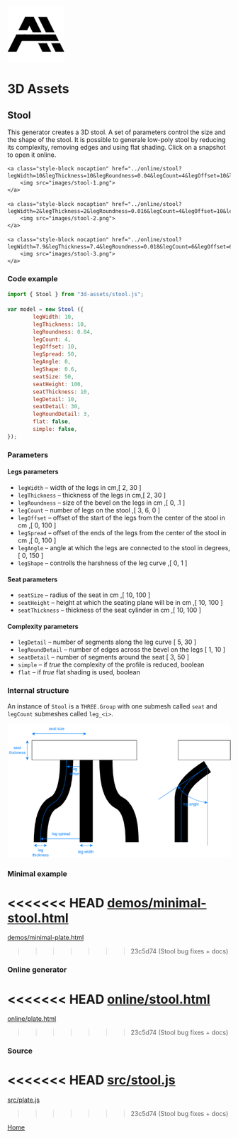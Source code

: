<img class="logo" src="../assets/logo/logo.png">


# 3D Assets


## Stool

This generator creates a 3D stool. A set
of parameters control the size and the shape of the stool.
It is possible to generale low-poly stool by reducing its
complexity, removing edges and using flat shading. Click
on a snapshot to open it online.

<p class="gallery">

	<a class="style-block nocaption" href="../online/stool?legWidth=10&legThickness=10&legRoundness=0.04&legCount=4&legOffset=10&legSpread=50&legAngle=0&legShape=0.6&seatSize=50&seatHeight=100&seatThickness=10&legDetail=10&seatDetail=30&legRoundDetail=3&flat=false&simple=false">
		<img src="images/stool-1.png">
	</a>

	<a class="style-block nocaption" href="../online/stool?legWidth=2&legThickness=2&legRoundness=0.016&legCount=4&legOffset=10&legSpread=28.8&legAngle=0&legShape=0&seatSize=23.5&seatHeight=100&seatThickness=10&legDetail=5&seatDetail=30&legRoundDetail=3&flat=false&simple=false">
		<img src="images/stool-2.png">
	</a>

	<a class="style-block nocaption" href="../online/stool?legWidth=7.9&legThickness=7.4&legRoundness=0.018&legCount=6&legOffset=63&legSpread=66&legAngle=0&legShape=0.07&seatSize=74.8&seatHeight=51.4&seatThickness=30.5&legDetail=5&seatDetail=40&legRoundDetail=3&flat=false&simple=false">
		<img src="images/stool-3.png">
	</a>

</p>


### Code example

```js
import { Stool } from "3d-assets/stool.js";

var model = new Stool ({
		legWidth: 10,
		legThickness: 10,
		legRoundness: 0.04,
		legCount: 4,
		legOffset: 10,
		legSpread: 50,
		legAngle: 0,
		legShape: 0.6,
		seatSize: 50,
		seatHeight: 100,
		seatThickness: 10,
		legDetail: 10,
		seatDetail: 30,
		legRoundDetail: 3,
		flat: false,
		simple: false,
});
```

### Parameters

#### Legs parameters

* `legWidth` &ndash; width of the legs in cm,[ 2, 30 ]
* `legThickness` &ndash; thickness of the legs in cm,[ 2, 30 ]
* `legRoundness` &ndash; size of the bevel on the legs in cm ,[ 0, .1 ]
* `legCount` &ndash; number of legs on the stool ,[ 3, 6, 0 ]
* `legOffset` &ndash; offset of the start of the legs from the center of the stool in cm ,[ 0, 100 ]
* `legSpread` &ndash; offset of the ends of the legs from the center of the stool in cm ,[ 0, 100 ]
* `legAngle` &ndash; angle at which the legs are connected to the stool in degrees,[ 0, 150 ]
* `legShape` &ndash; controlls the harshness of the leg curve ,[ 0, 1 ]

#### Seat parameters

* `seatSize` &ndash; radius of the seat in cm ,[ 10, 100 ]
* `seatHeight` &ndash; height at which the seating plane will be in cm ,[ 10, 100 ]
* `seatThickness` &ndash; thickness of the seat cylinder in cm ,[ 10, 100 ]

#### Complexity parameters

* `legDetail` &ndash; number of segments along the leg curve [ 5, 30 ]
* `legRoundDetail` &ndash; number of edges across the bevel on the legs [ 1, 10 ]
* `seatDetail` &ndash; number of segments around the seat [ 3, 50 ]
* `simple` &ndash; if *true* the complexity of the profile is reduced, boolean
* `flat` &ndash; if *true* flat shading is used, boolean
	
### Internal structure

An instance of `Stool` is a `THREE.Group` with one submesh called `seat` and `legCount` submeshes called `leg_<i>`. 

<img src="images/stool-scheme.png">


### Minimal example

<<<<<<< HEAD
[demos/minimal-stool.html](../demos/minimal-stool.html)
=======
[demos/minimal-plate.html](../demos/minimal-stool.html)
>>>>>>> 23c5d74 (Stool bug fixes + docs)


### Online generator

<<<<<<< HEAD
[online/stool.html](../online/stool.html)
=======
[online/plate.html](../online/stool.html)
>>>>>>> 23c5d74 (Stool bug fixes + docs)


### Source

<<<<<<< HEAD
[src/stool.js](https://github.com/boytchev/assets/blob/main/src/stool.js)
=======
[src/plate.js](https://github.com/boytchev/assets/blob/main/src/stool.js)
>>>>>>> 23c5d74 (Stool bug fixes + docs)

		
<div class="footnote">
	<a href="../">Home</a>
</div>
